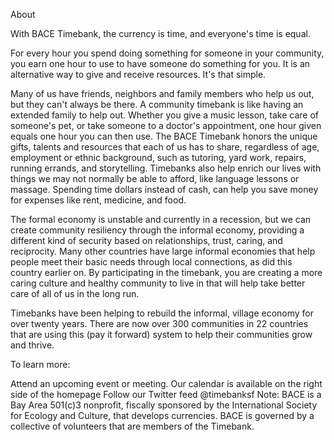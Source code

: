 About

With BACE Timebank, the currency is time, and everyone's time is equal.

For every hour you spend doing something for someone in your community, you earn one hour to use to have someone do something for you. It is an alternative way to give and receive resources. It's that simple.

Many of us have friends, neighbors and family members who help us out, but they can't always be there. A community timebank is like having an extended family to help out. Whether you give a music lesson, take care of someone's pet, or take someone to a doctor's appointment, one hour given equals one hour you can then use. The BACE Timebank honors the unique gifts, talents and resources that each of us has to share, regardless of age, employment or ethnic background, such as tutoring, yard work, repairs, running errands, and storytelling. Timebanks also help enrich our lives with things we may not normally be able to afford, like language lessons or massage. Spending time dollars instead of cash, can help you save money for expenses like rent, medicine, and food.

The formal economy is unstable and currently in a recession, but we can create community resiliency through the informal economy, providing a different kind of security based on relationships, trust, caring, and reciprocity. Many other countries have large informal economies that help people meet their basic needs through local connections, as did this country earlier on. By participating in the timebank, you are creating a more caring culture and healthy community to live in that will help take better care of all of us in the long run.

Timebanks have been helping to rebuild the informal, village economy for over twenty years. There are now over 300 communities in 22 countries that are using this (pay it forward) system to help their communities grow and thrive.

To learn more:

Attend an upcoming event or meeting. Our calendar is available on the right side of the homepage
Follow our Twitter feed @timebanksf
Note:
BACE is a Bay Area 501(c)3 nonprofit, fiscally sponsored by the International Society for Ecology and Culture, that develops currencies. BACE is governed by a collective of volunteers that are members of the Timebank.